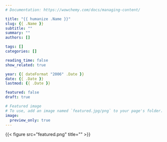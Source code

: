 ```yaml
---
# Documentation: https://wowchemy.com/docs/managing-content/

title: "{{ humanize .Name }}"
slug: {{ .Name }}
subtitle: ""
summary: ""
authors: []

tags: []
categories: []

reading_time: false
show_related: true

year: {{ dateFormat "2006" .Date }}
date: {{ .Date }}
lastmod: {{ .Date }}

featured: false
draft: true

# Featured image
# To use, add an image named `featured.jpg/png` to your page's folder.
image:
  preview_only: true
---
```


{{< figure src="featured.png" title="" >}}
